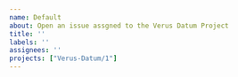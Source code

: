```yaml
---
name: Default
about: Open an issue assgned to the Verus Datum Project
title: ''
labels: ''
assignees: ''
projects: ["Verus-Datum/1"]
---
```



